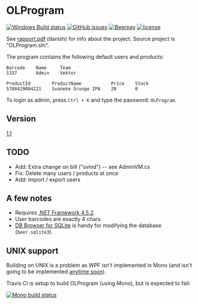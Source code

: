 OLProgram
=========

[![Windows Build status](https://img.shields.io/appveyor/ci/NicolaiSoeborg/02350-Projekt/master.svg?label=Windows%20build)](https://ci.appveyor.com/project/NicolaiSoeborg/02350-projekt/)
[![GitHub issues](https://img.shields.io/github/issues/NicolaiSoeborg/02350-Projekt.svg)](issues)
[![Beerpay](https://beerpay.io/NicolaiSoeborg/02350-Projekt/badge.svg?style=flat)](https://beerpay.io/NicolaiSoeborg/02350-Projekt)
[![license](https://img.shields.io/badge/License-Beerware-blue.svg)](LICENSE)

See [rapport.pdf](rapport.pdf) (danish) for info about the project.
Source project is "OLProgram.sln".

The program contains the following default users and products:

```
Barcode    Name     Team
1337       Admin    Vektor
```

```
ProductId        ProductName           Price    Stock
5708429004221    Svaneke Grunge IPA    20       0
```

To login as admin, press `Ctrl + K` and type the password: `OLProgram`.

## Version
[1.1](https://github.com/NicolaiSoeborg/02350-Projekt/releases/)

## TODO
 - Add: Extra change on bill ("svind") -- see AdminVM.cs
 - Fix: Delete many users / products at once
 - Add: Import / export users

## A few notes
 - Requires [.NET Framework 4.5.2](https://www.microsoft.com/en-us/download/details.aspx?id=42642).
 - User barcodes are exactly 4 chars.
 - [DB Browser for SQLite](http://sqlitebrowser.org/) is handy for modifying the database (`beer.sqlite3`).

## UNIX support
Building on UNIX is a problem as WPF isn't implemented in Mono (and isn't going to be implemented [anytime soon](http://www.mono-project.com/docs/gui/wpf/)).

Travis CI is setup to build OLProgram (using Mono), but is expected to fail:

  [![Mono build status](https://img.shields.io/travis/NicolaiSoeborg/02350-Projekt/sqlite.svg?label=Mono%20build)](https://travis-ci.org/NicolaiSoeborg/02350-Projekt)
